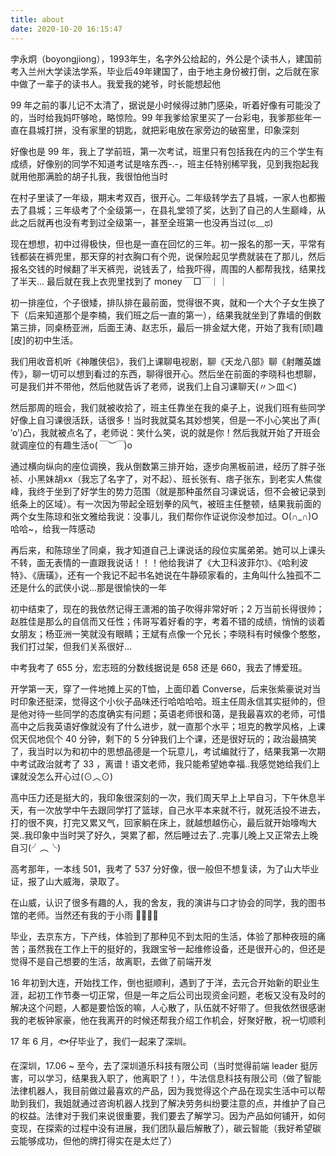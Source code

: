 ```yaml
---
title: about
date: 2020-10-20 16:15:47
---
```


孛永炯（boyongjiong），1993年生，名字外公给起的，外公是个读书人，建国前考入兰州大学读法学系，毕业后49年建国了，由于地主身份被打倒，之后就在家中做了一辈子的读书人。我爱我的姥爷，时长能想起他

99 年之前的事儿记不太清了，据说是小时候得过肺门感染，听着好像有可能没了的，当时给我妈吓够呛，略惊险。99 年我爹给家里买了一台彩电，我爹那些年一直在县城打拼，没有家里的钥匙，就把彩电放在家旁边的破窑里，印象深刻

好像也是 99 年，我上了学前班，第一次考试，班里只有包括我在内的三个学生有成绩，好像别的同学不知道考试是啥东西-.-，班主任特别稀罕我，见到我抱起我就用他那满脸的胡子扎我，我很怕他当时

在村子里读了一年级，期末考双百，很开心。二年级转学去了县城，一家人也都搬去了县城；三年级考了个全级第一，在县礼堂领了奖，达到了自己的人生巅峰，从此之后就再也没有考到过全级第一，甚至全班第一也没再当过(ಥ﹏ಥ)

现在想想，初中过得极快，但也是一直在回忆的三年。初一报名的那一天，平常有钱都装在裤兜里，那天穿的衬衣胸口有个兜，说保险起见学费就装在了那儿，然后报名交钱的时候翻了半天裤兜，说钱丢了，给我吓得，周围的人都帮我找，结果找了半天... 最后就在我上衣兜里找到了 money ￣□￣｜｜

初一排座位，个子很矮，排队排在最前面，觉得很不爽，就和一个大个子女生换了下（后来知道那个是李楠，我们班之后一直的第一），结果我就坐到了靠墙的倒数第三排，同桌杨亚洲，后面王涛、赵志乐，最后一排金斌大佬，开始了我有[顽]趣[皮]的初中生活。

我们用收音机听《神雕侠侣》，我们上课聊电视剧，聊《天龙八部》聊《射雕英雄传》，聊一切可以想到看过的东西，聊得很开心。然后坐在前面的李晓科也想聊，可是我们并不带他，然后他就告诉了老师，说我们上自习课聊天(〃＞皿＜)

然后那周的班会，我们就被收拾了，班主任靠坐在我的桌子上，说我们班有些同学好像上自习课很活跃，话很多！当时我就莫名其妙想笑，但是一不小心笑出了声( ‵o′)凸，我就被点名了，老师说：笑什么笑，说的就是你！然后我就开始了开班会就调座位的有趣生活o(*￣︶￣*)o

通过横向纵向的座位调换，我从倒数第三排开始，逐步向黑板前进，经历了胖子张祯、小黑妹胡xx（我忘了名字了，对不起）、班长张有、痞子张东，到老实人焦俊峰，我终于坐到了好学生的势力范围（就是那种虽然自习课说话，但不会被记录到纸条上的区域）。有一次因为带起全班划拳的风气，被班主任整顿，结果我前面的两个女生陈琼和张文雅给我说：没事儿，我们帮你作证说你没参加过。O(∩_∩)O哈哈~，给我一阵感动

再后来，和陈琼坐了同桌，我才知道自己上课说话的段位实属弟弟。她可以上课头不转，面无表情的一直跟我说话！！！他给我讲了《大卫科波菲尔》、《哈利波特》、《唐璜》，还有一个我记不起书名她说在牛静硕家看的，主角叫什么独孤不二还是什么的武侠小说...那是很愉快的一年

初中结束了，现在的我依然记得王潇湘的笛子吹得非常好听；2 万当前长得很帅；赵胜佳是那么的自信而又任性；伟哥写着好看的字，考着不错的成绩，悄悄的谈着女朋友；杨亚洲一笑就没有眼睛；王斌有点像一个兄长；李晓科有时候像个憨憨，我们打过架，但我们关系很好...

中考我考了 655 分，宏志班的分数线据说是 658 还是 660，我去了博爱班。

开学第一天，穿了一件地摊上买的T恤，上面印着 Converse，后来张紫豪说对当时印象还挺深，觉得这个小伙子品味还行哈哈哈哈。班主任周永信其实挺帅的，但是他对待一些同学的态度确实有问题；英语老师很和蔼，是我最喜欢的老师，可惜高中之后我英语好像就没有了什么进步，就一直那个水平；坦克的教学风格，上课侃天侃地侃个 40 分钟，剩下的 5 分钟我们上个课，还是很好玩的；政治最搞笑了，我当时以为和初中的思想品德是一个玩意儿，考试编就行了，结果我第一次期中考试政治就考了 33 ，离谱！语文老师，我只能希望她幸福..我感觉她给我们上课就没怎么开心过(⊙︿⊙)

高中压力还是挺大的，我印象很深刻的一次，我们周天早上上早自习，下午休息半天，有一次放学中午去跟同学打了篮球，自己水平本来就不行，就死活投不进去，打的很不爽，打完又累又气，回家躺在床上，就越想越伤心，最后就开始嚎啕大哭..我印象中当时哭了好久，哭累了都，然后睡过去了..完事儿晚上又正常去上晚自习(╯︵╰)

高考那年，一本线 501，我考了 537 分好像，很一般但不想复读，为了山大毕业证，报了山大威海，录取了。

在山威，认识了很多有趣的人，我的舍友，我的演讲与口才协会的同学，我的图书馆的老师。当然还有我的于小雨 👩‍💻👨‍💻

毕业，去京东方，下产线，体验到了那种见不到太阳的生活，体验了那种夜班的痛苦；虽然我在工作上干的挺好的，我跟宝爷一起维修设备，还是很开心的，但还是觉得不是自己想要的生活，故离职，去做了前端开发

16 年初到大连，开始找工作，倒也挺顺利，遇到了于洋，去元合开始新的职业生涯，起初工作节奏一切正常，但是一年之后公司出现资金问题，老板又没有及时的解决这个问题，人都是要恰饭的嘛，人心散了，队伍就不好带了。但我依然很感谢我的老板钟家豪，他在我离开的时候还帮我介绍工作机会，好聚好散，祝一切顺利

17 年 6 月，🐟仔毕业了，我们一起来了深圳。

在深圳，17.06 ~ 至今，去了深圳道乐科技有限公司（当时觉得前端 leader 挺厉害，可以学习，结果我入职了，他离职了！），牛法信息科技有限公司（做了智能法律机器人，我目前做过最喜欢的产品，因为我觉得这个产品在现实生活中可以帮助到我们，我姐就通过咨询机器人找到了解决劳务纠纷要注意的点，并维护了自己的权益。法律对于我们来说很重要，我们要去了解学习。因为产品如何铺开，如何变现，在探索的过程中没有进展，我们团队最后解散了），碳云智能（我好希望碳云能够成功，但他的牌打得实在是太烂了）